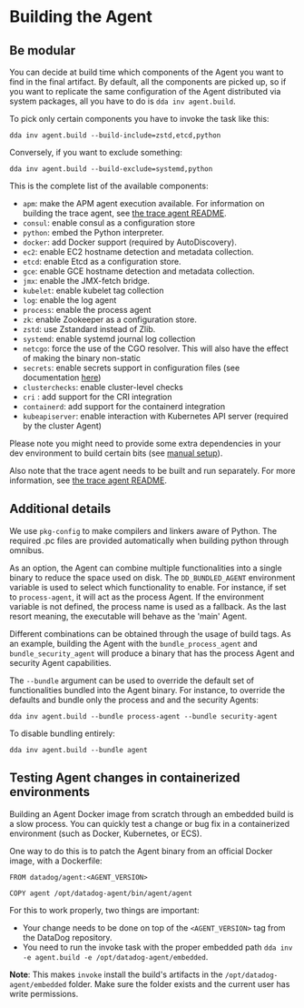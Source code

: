 # Building the Agent

## Be modular

You can decide at build time which components of the Agent you want to find in
the final artifact. By default, all the components are picked up, so if you want
to replicate the same configuration of the Agent distributed via system packages,
all you have to do is `dda inv agent.build`.

To pick only certain components you have to invoke the task like this:

```
dda inv agent.build --build-include=zstd,etcd,python
```

Conversely, if you want to exclude something:

```
dda inv agent.build --build-exclude=systemd,python
```

This is the complete list of the available components:

* `apm`: make the APM agent execution available. For information on building the trace agent, see [the trace agent README](../trace-agent/README.md).
* `consul`: enable consul as a configuration store
* `python`: embed the Python interpreter.
* `docker`: add Docker support (required by AutoDiscovery).
* `ec2`: enable EC2 hostname detection and metadata collection.
* `etcd`: enable Etcd as a configuration store.
* `gce`: enable GCE hostname detection and metadata collection.
* `jmx`: enable the JMX-fetch bridge.
* `kubelet`: enable kubelet tag collection
* `log`: enable the log agent
* `process`: enable the process agent
* `zk`: enable Zookeeper as a configuration store.
* `zstd`: use Zstandard instead of Zlib.
* `systemd`: enable systemd journal log collection
* `netcgo`: force the use of the CGO resolver. This will also have the effect of making the binary non-static
* `secrets`: enable secrets support in configuration files (see documentation [here](https://docs.datadoghq.com/agent/guide/secrets-management))
* `clusterchecks`: enable cluster-level checks
* `cri` : add support for the CRI integration
* `containerd`: add support for the containerd integration
* `kubeapiserver`: enable interaction with Kubernetes API server (required by the cluster Agent)

Please note you might need to provide some extra dependencies in your dev
environment to build certain bits (see [manual setup](https://datadoghq.dev/datadog-agent/setup/manual/)).

Also note that the trace agent needs to be built and run separately. For more information, see [the trace agent README](../trace-agent/README.md).

## Additional details

We use `pkg-config` to make compilers and linkers aware of Python. The required .pc files are
provided automatically when building python through omnibus.

As an option, the Agent can combine multiple functionalities into a single binary to reduce
the space used on disk. The `DD_BUNDLED_AGENT` environment variable is used to select
which functionality to enable. For instance, if set to `process-agent`, it will act as the process Agent.
If the environment variable is not defined, the process name is used as a fallback.
As the last resort meaning, the executable will behave as the 'main' Agent.

Different combinations can be obtained through the usage of build tags. As an example,
building the Agent with the `bundle_process_agent` and `bundle_security_agent` will produce
a binary that has the process Agent and security Agent capabilities.

The `--bundle` argument can be used to override the default set of functionalities bundled
into the Agent binary. For instance, to override the defaults and bundle only the process and
and the security Agents:

```
dda inv agent.build --bundle process-agent --bundle security-agent
```

To disable bundling entirely:

```
dda inv agent.build --bundle agent
```

## Testing Agent changes in containerized environments

Building an Agent Docker image from scratch through an embedded build is a slow process.
You can quickly test a change or bug fix in a containerized environment (such as Docker, Kubernetes, or ECS).

One way to do this is to patch the Agent binary from an official Docker image, with a Dockerfile:

```
FROM datadog/agent:<AGENT_VERSION>

COPY agent /opt/datadog-agent/bin/agent/agent
```

For this to work properly, two things are important:
- Your change needs to be done on top of the `<AGENT_VERSION>` tag from the DataDog repository.
- You need to run the invoke task with the proper embedded path `dda inv -e agent.build -e /opt/datadog-agent/embedded`.

**Note**: This makes `invoke` install the build's artifacts in the `/opt/datadog-agent/embedded` folder. Make sure the folder exists and the current user has write permissions.
